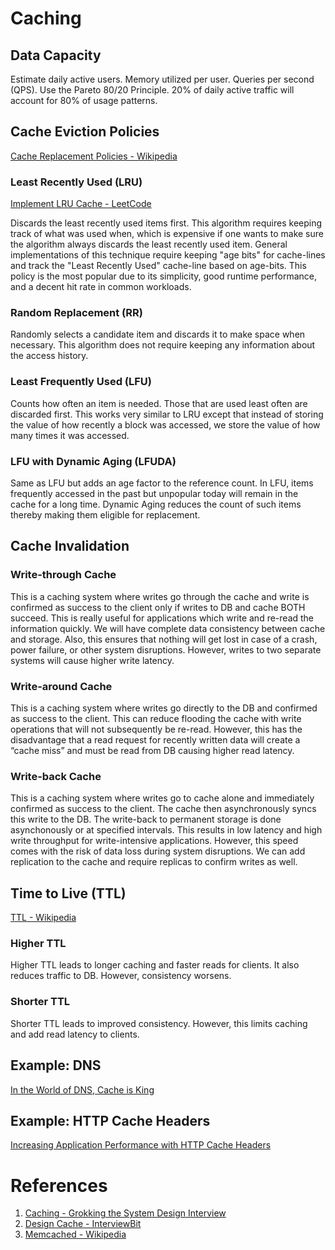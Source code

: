 # Caching
## Data Capacity
Estimate daily active users. Memory utilized per user. Queries per second (QPS).
Use the Pareto 80/20 Principle. 20% of daily active traffic will account for 80% of usage patterns.
## Cache Eviction Policies
[Cache Replacement Policies - Wikipedia](https://en.wikipedia.org/wiki/Cache_replacement_policies)
### Least Recently Used (LRU)
[Implement LRU Cache - LeetCode](https://leetcode.com/problems/lru-cache/description/)

Discards the least recently used items first. This algorithm requires keeping track of what was used when, which is expensive if one wants to make sure the algorithm always discards the least recently used item. General implementations of this technique require keeping "age bits" for cache-lines and track the "Least Recently Used" cache-line based on age-bits. This policy is the most popular due to its simplicity, good runtime performance, and a decent hit rate in common workloads.
### Random Replacement (RR)
Randomly selects a candidate item and discards it to make space when necessary. This algorithm does not require keeping any information about the access history. 
### Least Frequently Used (LFU)
Counts how often an item is needed. Those that are used least often are discarded first. This works very similar to LRU except that instead of storing the value of how recently a block was accessed, we store the value of how many times it was accessed.
### LFU with Dynamic Aging (LFUDA)
Same as LFU but adds an age factor to the reference count. In LFU, items frequently accessed in the past but unpopular today will remain in the cache for a long time. Dynamic Aging reduces the count of such items thereby making them eligible for replacement.
## Cache Invalidation
### Write-through Cache
This is a caching system where writes go through the cache and write is confirmed as success to the client only if writes to DB and cache BOTH succeed. This is really useful for applications which write and re-read the information quickly. We will have complete data consistency between cache and storage. Also, this ensures that nothing will get lost in case of a crash, power failure, or other system disruptions. However, writes to two separate systems will cause higher write latency.
### Write-around Cache
This is a caching system where writes go directly to the DB and confirmed as success to the client. This can reduce flooding the cache with write operations that will not subsequently be re-read. However, this has the disadvantage that a read request for recently written data will create a “cache miss” and must be read from DB causing higher read latency.
### Write-back Cache
This is a caching system where writes go to cache alone and immediately confirmed as success to the client. The cache then asynchronously syncs this write to the DB. The write-back to permanent storage is done asynchonously or at specified intervals. This results in low latency and high write throughput for write-intensive applications. However, this speed comes with the risk of data loss during system disruptions. We can add replication to the cache and require replicas to confirm writes as well.
## Time to Live (TTL)
[TTL - Wikipedia](https://en.wikipedia.org/wiki/Time_to_live)
### Higher TTL
Higher TTL leads to longer caching and faster reads for clients. It also reduces traffic to DB. However, consistency worsens.
### Shorter TTL
Shorter TTL leads to improved consistency. However, this limits caching and add read latency to clients. 
## Example: DNS
[In the World of DNS, Cache is King](http://blog.catchpoint.com/2014/07/15/world-dns-cache-king/)
## Example: HTTP Cache Headers
[Increasing Application Performance with HTTP Cache Headers](https://devcenter.heroku.com/articles/increasing-application-performance-with-http-cache-headers)
# References
1. [Caching - Grokking the System Design Interview](https://www.educative.io/collection/page/5668639101419520/5649050225344512/5643440998055936)
1. [Design Cache - InterviewBit](https://www.interviewbit.com/problems/design-cache/)
1. [Memcached - Wikipedia](https://en.wikipedia.org/wiki/Memcached)
